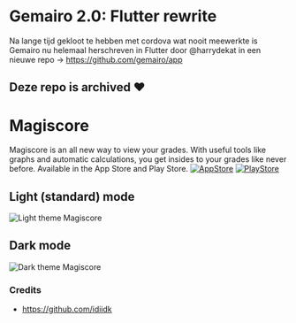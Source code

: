 # Gemairo 2.0: Flutter rewrite
Na lange tijd gekloot te hebben met cordova wat nooit meewerkte is Gemairo nu helemaal herschreven in Flutter door @harrydekat in een nieuwe repo -> https://github.com/gemairo/app

Deze repo is archived ❤️
---

# Magiscore
Magiscore is an all new way to view your grades. With useful tools like graphs and automatic calculations, you get insides to your grades like never before. 
Available in the App Store and Play Store.
[![AppStore][appstore-image]][appstore-url]
[![PlayStore][playstore-image]][playstore-url]

## Light (standard) mode

![Light theme Magiscore](https://media.discordapp.net/attachments/588451250123833382/611649121362903051/magscore.PNG)

## Dark mode
![Dark theme Magiscore](https://media.discordapp.net/attachments/588451250123833382/611648997203116071/magiscore.PNG)

### Credits
- https://github.com/idiidk

[appstore-url]: https://apps.apple.com/nl/app/magiscore-magister-stats/id1529746917
[playstore-url]: https://play.google.com/store/apps/details?id=app.netlob.magiscore
[appstore-image]: https://spotistats.app/assets/appstore.png
[playstore-image]: https://spotistats.app/assets/playstore.png
